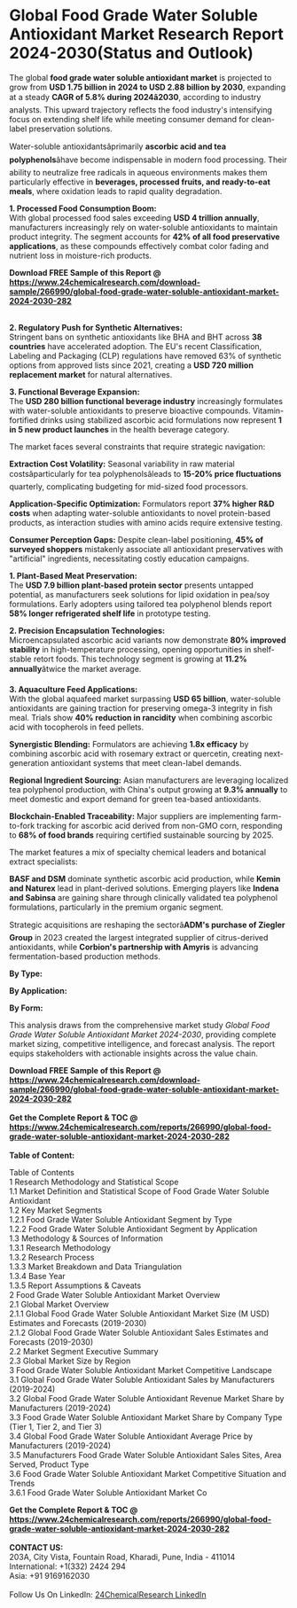 <h1>Global Food Grade Water Soluble Antioxidant Market Research Report 2024-2030(Status and Outlook)</h1><p>The global <strong>food grade water soluble antioxidant market</strong> is projected to grow from <strong>USD 1.75 billion in 2024 to USD 2.88 billion by 2030</strong>, expanding at a steady <strong>CAGR of 5.8% during 2024â2030</strong>, according to industry analysts. This upward trajectory reflects the food industry's intensifying focus on extending shelf life while meeting consumer demand for clean-label preservation solutions.</p><p>Water-soluble antioxidantsâprimarily <strong>ascorbic acid and tea polyphenols</strong>âhave become indispensable in modern food processing. Their ability to neutralize free radicals in aqueous environments makes them particularly effective in <strong>beverages, processed fruits, and ready-to-eat meals</strong>, where oxidation leads to rapid quality degradation.</p><p><strong>1. Processed Food Consumption Boom:</strong><br>
With global processed food sales exceeding <strong>USD 4 trillion annually</strong>, manufacturers increasingly rely on water-soluble antioxidants to maintain product integrity. The segment accounts for <strong>42% of all food preservative applications</strong>, as these compounds effectively combat color fading and nutrient loss in moisture-rich products.</p><div><b>Download FREE Sample of this Report @ 
            <a href="https://www.24chemicalresearch.com/download-sample/266990/global-food-grade-water-soluble-antioxidant-market-2024-2030-282">
            https://www.24chemicalresearch.com/download-sample/266990/global-food-grade-water-soluble-antioxidant-market-2024-2030-282</a></b></div><br><p><strong>2. Regulatory Push for Synthetic Alternatives:</strong><br>
Stringent bans on synthetic antioxidants like BHA and BHT across <strong>38 countries</strong> have accelerated adoption. The EU's recent Classification, Labeling and Packaging (CLP) regulations have removed 63% of synthetic options from approved lists since 2021, creating a <strong>USD 720 million replacement market</strong> for natural alternatives.</p><p><strong>3. Functional Beverage Expansion:</strong><br>
The <strong>USD 280 billion functional beverage industry</strong> increasingly formulates with water-soluble antioxidants to preserve bioactive compounds. Vitamin-fortified drinks using stabilized ascorbic acid formulations now represent <strong>1 in 5 new product launches</strong> in the health beverage category.</p><p>The market faces several constraints that require strategic navigation:</p><p><strong>Extraction Cost Volatility:</strong> Seasonal variability in raw material costsâparticularly for tea polyphenolsâleads to <strong>15-20% price fluctuations</strong> quarterly, complicating budgeting for mid-sized food processors.</p><p><strong>Application-Specific Optimization:</strong> Formulators report <strong>37% higher R&amp;D costs</strong> when adapting water-soluble antioxidants to novel protein-based products, as interaction studies with amino acids require extensive testing.</p><p><strong>Consumer Perception Gaps:</strong> Despite clean-label positioning, <strong>45% of surveyed shoppers</strong> mistakenly associate all antioxidant preservatives with "artificial" ingredients, necessitating costly education campaigns.</p><p><strong>1. Plant-Based Meat Preservation:</strong><br>
The <strong>USD 7.9 billion plant-based protein sector</strong> presents untapped potential, as manufacturers seek solutions for lipid oxidation in pea/soy formulations. Early adopters using tailored tea polyphenol blends report <strong>58% longer refrigerated shelf life</strong> in prototype testing.</p><p><strong>2. Precision Encapsulation Technologies:</strong><br>
Microencapsulated ascorbic acid variants now demonstrate <strong>80% improved stability</strong> in high-temperature processing, opening opportunities in shelf-stable retort foods. This technology segment is growing at <strong>11.2% annually</strong>âtwice the market average.</p><p><strong>3. Aquaculture Feed Applications:</strong><br>
With the global aquafeed market surpassing <strong>USD 65 billion</strong>, water-soluble antioxidants are gaining traction for preserving omega-3 integrity in fish meal. Trials show <strong>40% reduction in rancidity</strong> when combining ascorbic acid with tocopherols in feed pellets.</p><p><strong>Synergistic Blending:</strong> Formulators are achieving <strong>1.8x efficacy</strong> by combining ascorbic acid with rosemary extract or quercetin, creating next-generation antioxidant systems that meet clean-label demands.</p><p><strong>Regional Ingredient Sourcing:</strong> Asian manufacturers are leveraging localized tea polyphenol production, with China's output growing at <strong>9.3% annually</strong> to meet domestic and export demand for green tea-based antioxidants.</p><p><strong>Blockchain-Enabled Traceability:</strong> Major suppliers are implementing farm-to-fork tracking for ascorbic acid derived from non-GMO corn, responding to <strong>68% of food brands</strong> requiring certified sustainable sourcing by 2025.</p><p>The market features a mix of specialty chemical leaders and botanical extract specialists:</p><p><strong>BASF and DSM</strong> dominate synthetic ascorbic acid production, while <strong>Kemin and Naturex</strong> lead in plant-derived solutions. Emerging players like <strong>Indena and Sabinsa</strong> are gaining share through clinically validated tea polyphenol formulations, particularly in the premium organic segment.</p><p>Strategic acquisitions are reshaping the sectorâ<strong>ADM's purchase of Ziegler Group</strong> in 2023 created the largest integrated supplier of citrus-derived antioxidants, while <strong>Corbion's partnership with Amyris</strong> is advancing fermentation-based production methods.</p><p><strong>By Type:</strong></p><p><strong>By Application:</strong></p><p><strong>By Form:</strong></p><p>This analysis draws from the comprehensive market study <em>Global Food Grade Water Soluble Antioxidant Market 2024-2030</em>, providing complete market sizing, competitive intelligence, and forecast analysis. The report equips stakeholders with actionable insights across the value chain.</p><div><b>Download FREE Sample of this Report @ 
            <a href="https://www.24chemicalresearch.com/download-sample/266990/global-food-grade-water-soluble-antioxidant-market-2024-2030-282">
            https://www.24chemicalresearch.com/download-sample/266990/global-food-grade-water-soluble-antioxidant-market-2024-2030-282</a></b></div><br><div><b>Get the Complete Report & TOC @ 
            <a href="https://www.24chemicalresearch.com/reports/266990/global-food-grade-water-soluble-antioxidant-market-2024-2030-282">
            https://www.24chemicalresearch.com/reports/266990/global-food-grade-water-soluble-antioxidant-market-2024-2030-282</a></b></div><br>
            <b>Table of Content:</b><p>Table of Contents<br />
1 Research Methodology and Statistical Scope<br />
1.1 Market Definition and Statistical Scope of Food Grade Water Soluble Antioxidant<br />
1.2 Key Market Segments<br />
1.2.1 Food Grade Water Soluble Antioxidant Segment by Type<br />
1.2.2 Food Grade Water Soluble Antioxidant Segment by Application<br />
1.3 Methodology & Sources of Information<br />
1.3.1 Research Methodology<br />
1.3.2 Research Process<br />
1.3.3 Market Breakdown and Data Triangulation<br />
1.3.4 Base Year<br />
1.3.5 Report Assumptions & Caveats<br />
2 Food Grade Water Soluble Antioxidant Market Overview<br />
2.1 Global Market Overview<br />
2.1.1 Global Food Grade Water Soluble Antioxidant Market Size (M USD) Estimates and Forecasts (2019-2030)<br />
2.1.2 Global Food Grade Water Soluble Antioxidant Sales Estimates and Forecasts (2019-2030)<br />
2.2 Market Segment Executive Summary<br />
2.3 Global Market Size by Region<br />
3 Food Grade Water Soluble Antioxidant Market Competitive Landscape<br />
3.1 Global Food Grade Water Soluble Antioxidant Sales by Manufacturers (2019-2024)<br />
3.2 Global Food Grade Water Soluble Antioxidant Revenue Market Share by Manufacturers (2019-2024)<br />
3.3 Food Grade Water Soluble Antioxidant Market Share by Company Type (Tier 1, Tier 2, and Tier 3)<br />
3.4 Global Food Grade Water Soluble Antioxidant Average Price by Manufacturers (2019-2024)<br />
3.5 Manufacturers Food Grade Water Soluble Antioxidant Sales Sites, Area Served, Product Type<br />
3.6 Food Grade Water Soluble Antioxidant Market Competitive Situation and Trends<br />
3.6.1 Food Grade Water Soluble Antioxidant Market Co</p><div><b>Get the Complete Report & TOC @ 
            <a href="https://www.24chemicalresearch.com/reports/266990/global-food-grade-water-soluble-antioxidant-market-2024-2030-282">
            https://www.24chemicalresearch.com/reports/266990/global-food-grade-water-soluble-antioxidant-market-2024-2030-282</a></b></div><br><b>CONTACT US:</b><br>
            203A, City Vista, Fountain Road, Kharadi, Pune, India - 411014<br>
            International: +1(332) 2424 294<br>
            Asia: +91 9169162030 <br><br>
            Follow Us On LinkedIn: <a href="https://www.linkedin.com/company/24chemicalresearch/">24ChemicalResearch LinkedIn</a>
